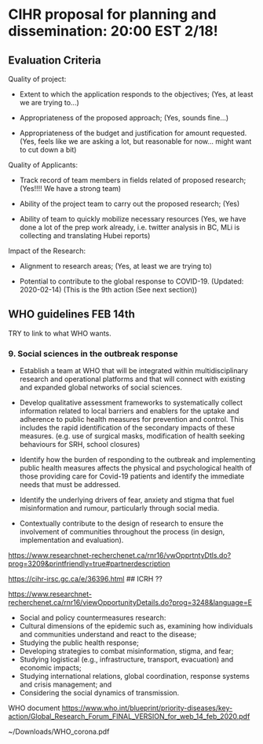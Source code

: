 # CIHR proposal for planning and dissemination: 20:00 EST 2/18!

## Evaluation Criteria 

Quality of project:

- Extent to which the application responds to the objectives; (Yes, at least we are trying to...)

- Appropriateness of the proposed approach; (Yes, sounds fine...)

- Appropriateness of the budget and justification for amount requested. (Yes, feels like we are asking a lot, but reasonable for now... might want to cut down a bit)

Quality of Applicants:

- Track record of team members in fields related of proposed research; (Yes!!!! We have a strong team)

- Ability of the project team to carry out the proposed research; (Yes)

- Ability of team to quickly mobilize necessary resources (Yes, we have done a lot of the prep work already, i.e. twitter analysis in BC, MLi is collecting and translating Hubei reports)

Impact of the Research:

- Alignment to research areas; (Yes, at least we are trying to)

- Potential to contribute to the global response to COVID-19. (Updated: 2020-02-14) (This is the 9th action (See next section))


## WHO guidelines FEB 14th

TRY to link to what WHO wants.

### 9. Social sciences in the outbreak response

* Establish a team at WHO that will be integrated within multidisciplinary research and operational platforms and that will connect with existing and expanded global networks of social sciences.

* Develop qualitative assessment frameworks to systematically collect information related to local barriers and enablers for the uptake and adherence to public health measures for prevention and control. This includes the rapid identification of the secondary impacts of these measures. (e.g. use of surgical masks, modification of health seeking behaviours for SRH, school closures)

* Identify how the burden of responding to the outbreak and implementing public health measures affects the physical and psychological health of those providing care for Covid-19 patients and identify the immediate needs that must be addressed.

* Identify the underlying drivers of fear, anxiety and stigma that fuel misinformation and rumour, particularly through social media.

* Contextually contribute to the design of research to ensure the involvement of communities throughout the process (in design, implementation and evaluation).


https://www.researchnet-recherchenet.ca/rnr16/vwOpprtntyDtls.do?prog=3209&printfriendly=true#partnerdescription

https://cihr-irsc.gc.ca/e/36396.html ## ICRH ??

https://www.researchnet-recherchenet.ca/rnr16/viewOpportunityDetails.do?prog=3248&language=E
- Social and policy countermeasures research:
- Cultural dimensions of the epidemic such as, examining how individuals and communities understand and react to the disease;
- Studying the public health response;
- Developing strategies to combat misinformation, stigma, and fear;
- Studying logistical (e.g., infrastructure, transport, evacuation) and economic impacts;
- Studying international relations, global coordination, response systems and crisis management; and
- Considering the social dynamics of transmission.

WHO document https://www.who.int/blueprint/priority-diseases/key-action/Global_Research_Forum_FINAL_VERSION_for_web_14_feb_2020.pdf

~/Downloads/WHO_corona.pdf
